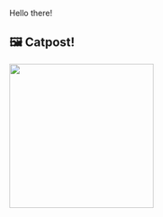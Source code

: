 Hello there!



## 🖼️ Catpost!

<sub>
    <img src="https://cdn2.thecatapi.com/images/65l.jpg" height="256">
</sub>


